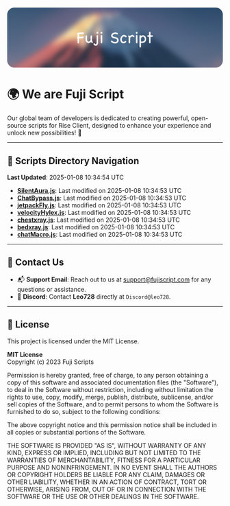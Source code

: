![Banner](.github/b.webp)

# 🌍 **We are Fuji Script**

Our global team of developers is dedicated to creating powerful, open-source scripts for Rise Client, designed to enhance your experience and unlock new possibilities! 🌟

---
<!-- SCRIPTS_NAVIGATION_START -->
## 📂 **Scripts Directory Navigation**

**Last Updated**: 2025-01-08 10:34:54 UTC

- **[SilentAura.js](scripts/SilentAura.js)**: Last modified on 2025-01-08 10:34:53 UTC
- **[ChatBypass.js](scripts/ChatBypass.js)**: Last modified on 2025-01-08 10:34:53 UTC
- **[jetpackFly.js](scripts/jetpackFly.js)**: Last modified on 2025-01-08 10:34:53 UTC
- **[velocityHylex.js](scripts/velocityHylex.js)**: Last modified on 2025-01-08 10:34:53 UTC
- **[chestxray.js](scripts/chestxray.js)**: Last modified on 2025-01-08 10:34:53 UTC
- **[bedxray.js](scripts/bedxray.js)**: Last modified on 2025-01-08 10:34:53 UTC
- **[chatMacro.js](scripts/chatMacro.js)**: Last modified on 2025-01-08 10:34:53 UTC

<!-- SCRIPTS_NAVIGATION_END -->

---

## 💬 **Contact Us**  
- 📬 **Support Email**: Reach out to us at [support@fujiscript.com](mailto:support@fujiscript.com) for any questions or assistance.  
- 💬 **Discord**: Contact **Leo728** directly at `Discord@leo728`.

---

## 📜 **License**

This project is licensed under the MIT License.  

**MIT License**  
Copyright (c) 2023 Fuji Scripts  

Permission is hereby granted, free of charge, to any person obtaining a copy of this software and associated documentation files (the "Software"), to deal in the Software without restriction, including without limitation the rights to use, copy, modify, merge, publish, distribute, sublicense, and/or sell copies of the Software, and to permit persons to whom the Software is furnished to do so, subject to the following conditions:  

The above copyright notice and this permission notice shall be included in all copies or substantial portions of the Software.  

THE SOFTWARE IS PROVIDED "AS IS", WITHOUT WARRANTY OF ANY KIND, EXPRESS OR IMPLIED, INCLUDING BUT NOT LIMITED TO THE WARRANTIES OF MERCHANTABILITY, FITNESS FOR A PARTICULAR PURPOSE AND NONINFRINGEMENT. IN NO EVENT SHALL THE AUTHORS OR COPYRIGHT HOLDERS BE LIABLE FOR ANY CLAIM, DAMAGES OR OTHER LIABILITY, WHETHER IN AN ACTION OF CONTRACT, TORT OR OTHERWISE, ARISING FROM, OUT OF OR IN CONNECTION WITH THE SOFTWARE OR THE USE OR OTHER DEALINGS IN THE SOFTWARE.  
